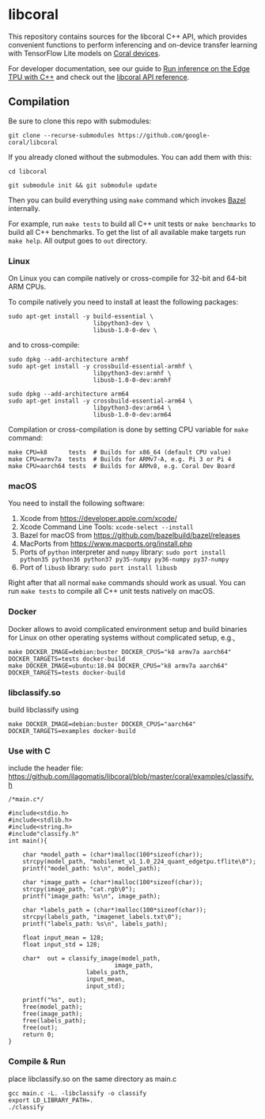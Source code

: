 # libcoral

This repository contains sources for the libcoral C++ API, which provides
convenient functions to perform inferencing and on-device transfer learning
with TensorFlow Lite models on [Coral devices](https://coral.ai/products/).

For developer documentation, see our guide to [Run inference on the Edge TPU
with C++](https://coral.ai/docs/edgetpu/tflite-cpp/) and check out the
[libcoral API reference](https://coral.ai/docs/reference/cpp/).

## Compilation

Be sure to clone this repo with submodules:

```
git clone --recurse-submodules https://github.com/google-coral/libcoral
```

If you already cloned without the submodules. You can add them with this:

```
cd libcoral

git submodule init && git submodule update
```

Then you can build everything using `make` command which invokes
[Bazel](https://bazel.build/) internally.

For example, run `make tests` to build all C++ unit tests or `make benchmarks`
to build all C++ benchmarks. To get the list of all available make targets run
`make help`. All output goes to `out` directory.

### Linux

On Linux you can compile natively or cross-compile for 32-bit and 64-bit ARM
CPUs.

To compile natively you need to install at least the following packages:

```
sudo apt-get install -y build-essential \
                        libpython3-dev \
                        libusb-1.0-0-dev \
```

and to cross-compile:

```
sudo dpkg --add-architecture armhf
sudo apt-get install -y crossbuild-essential-armhf \
                        libpython3-dev:armhf \
                        libusb-1.0-0-dev:armhf

sudo dpkg --add-architecture arm64
sudo apt-get install -y crossbuild-essential-arm64 \
                        libpython3-dev:arm64 \
                        libusb-1.0-0-dev:arm64
```

Compilation or cross-compilation is done by setting CPU variable for `make`
command:

```
make CPU=k8      tests  # Builds for x86_64 (default CPU value)
make CPU=armv7a  tests  # Builds for ARMv7-A, e.g. Pi 3 or Pi 4
make CPU=aarch64 tests  # Builds for ARMv8, e.g. Coral Dev Board
```

### macOS

You need to install the following software:

1.  Xcode from https://developer.apple.com/xcode/
1.  Xcode Command Line Tools: `xcode-select --install`
1.  Bazel for macOS from https://github.com/bazelbuild/bazel/releases
1.  MacPorts from https://www.macports.org/install.php
1.  Ports of `python` interpreter and `numpy` library: `sudo port install
    python35 python36 python37 py35-numpy py36-numpy py37-numpy`
1.  Port of `libusb` library: `sudo port install libusb`

Right after that all normal `make` commands should work as usual. You can run
`make tests` to compile all C++ unit tests natively on macOS.

### Docker

Docker allows to avoid complicated environment setup and build binaries for
Linux on other operating systems without complicated setup, e.g.,

```
make DOCKER_IMAGE=debian:buster DOCKER_CPUS="k8 armv7a aarch64" DOCKER_TARGETS=tests docker-build
make DOCKER_IMAGE=ubuntu:18.04 DOCKER_CPUS="k8 armv7a aarch64" DOCKER_TARGETS=tests docker-build
```

### libclassify.so

build libclassify using 

```
make DOCKER_IMAGE=debian:buster DOCKER_CPUS="aarch64" DOCKER_TARGETS=examples docker-build
```

### Use with C

include the header file: https://github.com/ilagomatis/libcoral/blob/master/coral/examples/classify.h

```
/*main.c*/

#include<stdio.h>
#include<stdlib.h>
#include<string.h>
#include"classify.h"
int main(){
	
	char *model_path = (char*)malloc(100*sizeof(char));
	strcpy(model_path, "mobilenet_v1_1.0_224_quant_edgetpu.tflite\0");
	printf("model_path: %s\n", model_path);
	
	char *image_path = (char*)malloc(100*sizeof(char));
	strcpy(image_path, "cat.rgb\0");
	printf("image_path: %s\n", image_path);

	char *labels_path = (char*)malloc(100*sizeof(char));
	strcpy(labels_path, "imagenet_labels.txt\0");
	printf("labels_path: %s\n", labels_path);

	float input_mean = 128;
	float input_std = 128;

	char*  out = classify_image(model_path,
			       	          image_path, 
					  labels_path, 
					  input_mean, 
					  input_std);
	
	printf("%s", out);
	free(model_path);
	free(image_path);
	free(labels_path);
	free(out);
	return 0;
}

```
### Compile & Run

place libclassify.so on the same directory as main.c
```
gcc main.c -L. -libclassify -o classify
export LD_LIBRARY_PATH=.
./classify
```
